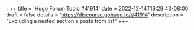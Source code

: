 +++
title = 'Hugo Forum Topic #41914'
date = 2022-12-14T16:29:43-08:00
draft = false
details = 'https://discourse.gohugo.io/t/41914'
description = "Excluding a nested section's posts from list"
+++

